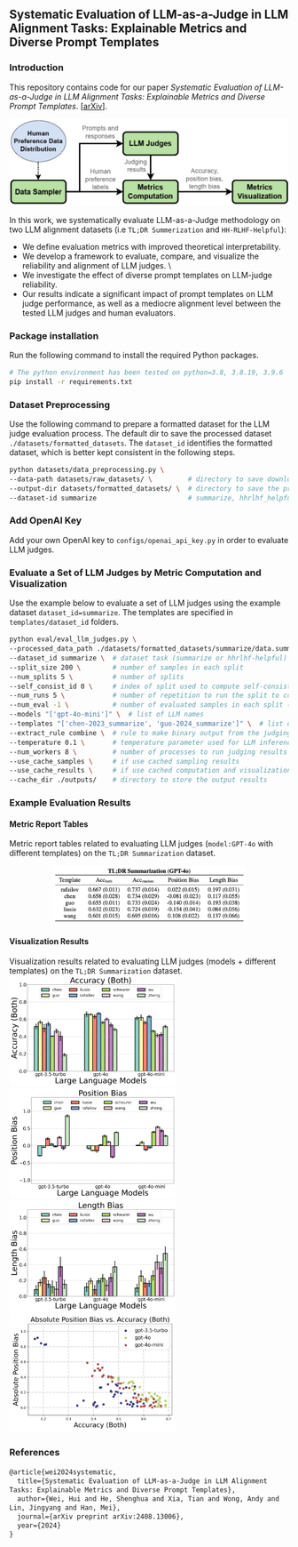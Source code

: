 ## Systematic Evaluation of LLM-as-a-Judge in LLM Alignment Tasks: Explainable Metrics and Diverse Prompt Templates

### Introduction
This repository contains code for our paper _Systematic Evaluation of LLM-as-a-Judge in LLM Alignment Tasks: Explainable Metrics and Diverse Prompt Templates_. [[arXiv](https://arxiv.org/pdf/2408.13006)]. 

![Evaluation Framework](./example_results/framework.jpg)


In this work, we systematically evaluate LLM-as-a-Judge methodology on two LLM alignment datasets (i.e ``TL;DR Summerization`` and ``HH-RLHF-Helpful``):
* We define evaluation metrics with improved theoretical interpretability. 
* We develop a framework to evaluate, compare, and visualize the reliability and alignment of LLM judges. \
* We investigate the effect of diverse prompt templates on LLM-judge reliability. 
* Our results indicate a significant impact of prompt templates on LLM judge performance, as well as a mediocre alignment level between the tested LLM judges and human evaluators.

### Package installation
Run the following command to install the required Python packages.
```bash
# The python environment has been tested on python=3.8, 3.8.19, 3.9.6
pip install -r requirements.txt
```

### Dataset Preprocessing
Use the following command to prepare a formatted dataset for the LLM judge evaluation process. 
The default dir to save the processed dataset ``./datasets/formatted_datasets``. 
The ``dataset_id`` identifies the formatted dataset, which is better kept consistent in the following steps.

```bash
python datasets/data_preprocessing.py \      
--data-path datasets/raw_datasets/ \         # directory to save downloaded dataset from the original data source
--output-dir datasets/formatted_datasets/ \  # directory to save the processed datasets
--dataset-id summarize                       # summarize, hhrlhf_helpful
```

### Add OpenAI Key
Add your own OpenAI key to ``configs/openai_api_key.py`` in order to evaluate LLM judges.

### Evaluate a Set of LLM Judges by Metric Computation and Visualization
Use the example below to evaluate a set of LLM judges using the example dataset ``dataset_id=summarize``.
The templates are specified in ``templates/dataset_id`` folders.

```bash
python eval/eval_llm_judges.py \
--processed_data_path ./datasets/formatted_datasets/summarize/data.summarize.xxxx-xx-xx.jsonl \  # data path to the preprocessed dataset
--dataset_id summarize \  # dataset task (summarize or hhrlhf-helpful)
--split_size 200 \        # number of samples in each split
--num_splits 5 \          # number of splits
--self_consist_id 0 \     # index of split used to compute self-consistency results
--num_runs 5 \            # number of repetition to run the split to compute the self-consistency results                                                                     
--num_eval -1 \           # number of evaluated samples in each split (-1 means all samples in the split)
--models "['gpt-4o-mini']" \  # list of LLM names
--templates "['chen-2023_summarize', 'guo-2024_summarize']" \  # list of templates
--extract_rule combine \  # rule to make binary output from the judging results ("combine", "chosen_reject" or "reject_chosen")
--temperature 0.1 \       # temperature parameter used for LLM inference
--num_workers 8 \         # number of processes to run judging results in parallel
--use_cache_samples \     # if use cached sampling results
--use_cache_results \     # if use cached computation and visualization results
--cache_dir ./outputs/    # directory to store the output results
```

### Example Evaluation Results
#### Metric Report Tables
Metric report tables related to evaluating LLM judges (``model:GPT-4o`` with different templates) on the ``TL;DR Summarization`` dataset.
<div style="display: grid; grid-template-columns: repeat(1, 1fr); gap: 2px; text-align: center;" >
  <div>
    <img src="./example_results/metrics_table.jpg" alt="Accuracy (Both)" style="width:70%;">
  </div>
</div>

#### Visualization Results
Visualization results related to evaluating LLM judges (models + different templates) on the ``TL;DR Summarization`` dataset.\
<img src="./example_results/accuracy_both_summary.png" width="300"/>   <img src="./example_results/position_bias_summary.png" width="300"/>
<img src="./example_results/length_bias_summary.png" width="300"/>   <img src="./example_results/position_bias_accuracy_summary.png" width="300"/>


### References
```
@article{wei2024systematic,
  title={Systematic Evaluation of LLM-as-a-Judge in LLM Alignment Tasks: Explainable Metrics and Diverse Prompt Templates},
  author={Wei, Hui and He, Shenghua and Xia, Tian and Wong, Andy and Lin, Jingyang and Han, Mei},
  journal={arXiv preprint arXiv:2408.13006},
  year={2024}
}
```